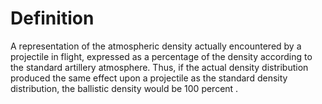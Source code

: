 # Definition

A representation of the atmospheric density actually encountered by a
projectile in flight, expressed as a percentage of the density according
to the standard artillery atmosphere. Thus, if the actual density
distribution produced the same effect upon a projectile as the standard
density distribution, the ballistic density would be 100 percent .
